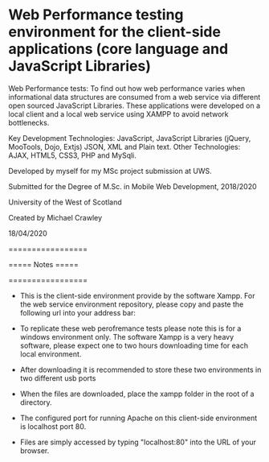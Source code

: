 # Web Performance testing environment for the client-side applications (core language and JavaScript Libraries) 


Web Performance tests: To find out how web performance varies when informational data structures are consumed from a web service via different open sourced JavaScript Libraries. These applications were developed on a local client and a local web service using XAMPP to avoid network bottlenecks.

Key Development Technologies: JavaScript, JavaScript Libraries (jQuery, MooTools, Dojo, Extjs) JSON, XML and Plain text. 
Other Technologies:	AJAX, HTML5, CSS3, PHP and MySqli.


Developed by myself for my MSc project submission at UWS.

Submitted for the Degree of M.Sc. in Mobile Web Development, 2018/2020

University of the West of Scotland

Created by Michael Crawley

18/04/2020 

=================

===== Notes =====

=================


-	This is the client-side environment provide by the software Xampp.  For the web service environment repository, please copy and paste the following url into your address bar: 

-	To replicate these web perofremance tests please note this is for a windows environment only.  The software Xampp is a very heavy software, please expect one to two hours downloading time for each local environment.

-	After downloading it is recommended to store these two environments in two different usb ports

-	When the files are downloaded, place the xampp folder in the root of a directory.

-	The configured port for running Apache on this client-side environment is localhost port 80.

-	Files are simply accessed by typing "localhost:80" into the URL of your browser.


 
